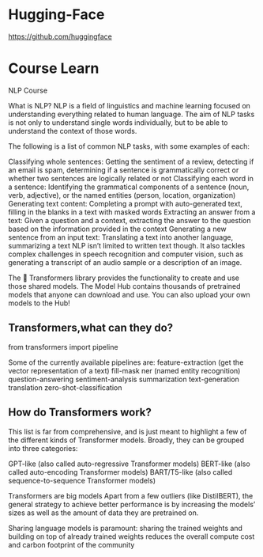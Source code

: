 # Hugging-Face
https://github.com/huggingface


# Course Learn

NLP Course

What is NLP?
NLP is a field of linguistics and machine learning focused on understanding everything related to human language. The aim of NLP tasks is not only to understand single words individually, but to be able to understand the context of those words.

The following is a list of common NLP tasks, with some examples of each:

Classifying whole sentences: Getting the sentiment of a review, detecting if an email is spam, determining if a sentence is grammatically correct or whether two sentences are logically related or not
Classifying each word in a sentence: Identifying the grammatical components of a sentence (noun, verb, adjective), or the named entities (person, location, organization)
Generating text content: Completing a prompt with auto-generated text, filling in the blanks in a text with masked words
Extracting an answer from a text: Given a question and a context, extracting the answer to the question based on the information provided in the context
Generating a new sentence from an input text: Translating a text into another language, summarizing a text
NLP isn’t limited to written text though. It also tackles complex challenges in speech recognition and computer vision, such as generating a transcript of an audio sample or a description of an image.

The 🤗 Transformers library provides the functionality to create and use those shared models. The Model Hub contains thousands of pretrained models that anyone can download and use. You can also upload your own models to the Hub!

## Transformers,what can they do?

from transformers import pipeline

Some of the currently available pipelines are:
feature-extraction (get the vector representation of a text)
fill-mask
ner (named entity recognition)
question-answering
sentiment-analysis
summarization
text-generation
translation
zero-shot-classification

## How do Transformers work?

This list is far from comprehensive, and is just meant to highlight a few of the different kinds of Transformer models. Broadly, they can be grouped into three categories:

GPT-like (also called auto-regressive Transformer models)
BERT-like (also called auto-encoding Transformer models)
BART/T5-like (also called sequence-to-sequence Transformer models)


Transformers are big models
Apart from a few outliers (like DistilBERT), the general strategy to achieve better performance is by increasing the models’ sizes as well as the amount of data they are pretrained on.

Sharing language models is paramount: sharing the trained weights and building on top of already trained weights reduces the overall compute cost and carbon footprint of the community


